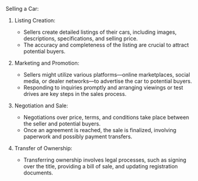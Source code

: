 Selling a Car:
1. Listing Creation:
    - Sellers create detailed listings of their cars, including images, descriptions, specifications, and selling price.
    - The accuracy and completeness of the listing are crucial to attract potential buyers.

2. Marketing and Promotion:
    - Sellers might utilize various platforms—online marketplaces, social media, or dealer networks—to advertise the car to potential buyers.
    - Responding to inquiries promptly and arranging viewings or test drives are key steps in the sales process.

3. Negotiation and Sale: 
    - Negotiations over price, terms, and conditions take place between the seller and potential buyers.
    - Once an agreement is reached, the sale is finalized, involving paperwork and possibly payment transfers.

4. Transfer of Ownership: 
    - Transferring ownership involves legal processes, such as signing over the title, providing a bill of sale, and updating registration documents.
